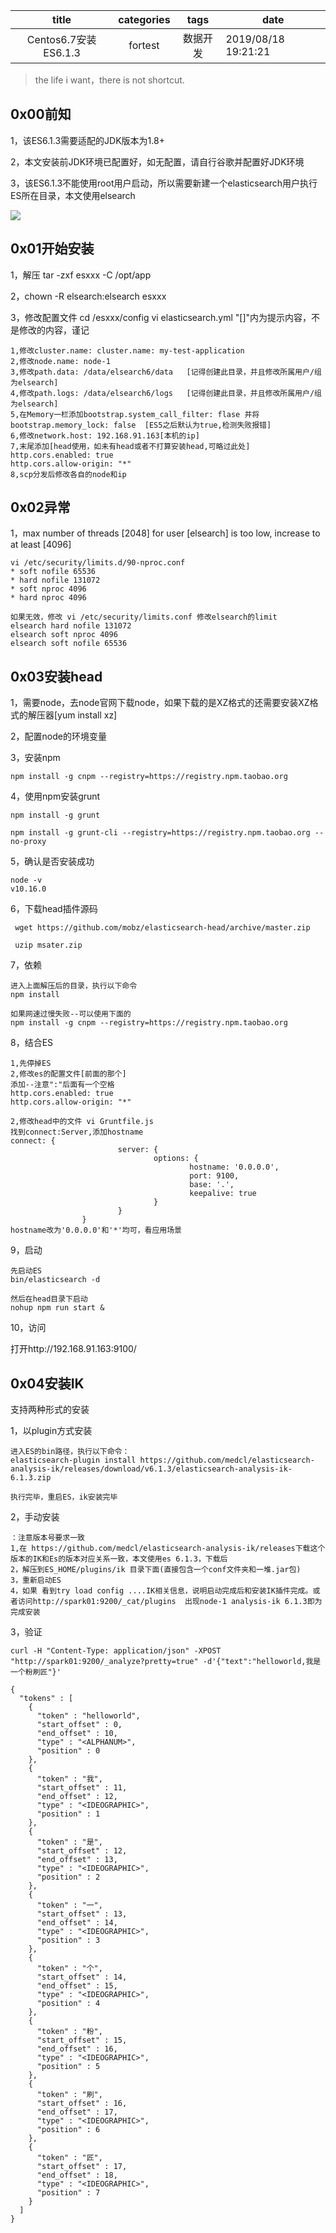 |        title         | categories |   tags   | date                |
| :------------------: | :--------: | :------: | ------------------- |
| Centos6.7安装ES6.1.3 |  fortest   | 数据开发 | 2019/08/18 19:21:21 |

> the life i want，there is not shortcut.

## 0x00前知

1，该ES6.1.3需要适配的JDK版本为1.8+

2，本文安装前JDK环境已配置好，如无配置，请自行谷歌并配置好JDK环境

3，该ES6.1.3不能使用root用户启动，所以需要新建一个elasticsearch用户执行ES所在目录，本文使用elsearch

![](E:\GitHub\Big-data-groping\images_all_in_here\安装文档\ES6.1.3\步骤一添加修改用户.png)

## 0x01开始安装

1，解压 tar -zxf esxxx -C /opt/app

2，chown -R elsearch:elsearch esxxx

3，修改配置文件 cd /esxxx/config   vi elasticsearch.yml       "[]"内为提示内容，不是修改的内容，谨记

```
1,修改cluster.name: cluster.name: my-test-application
2,修改node.name: node-1
3,修改path.data: /data/elsearch6/data   [记得创建此目录，并且修改所属用户/组为elsearch]
4,修改path.logs: /data/elsearch6/logs   [记得创建此目录，并且修改所属用户/组为elsearch]
5,在Memory一栏添加bootstrap.system_call_filter: flase 并将bootstrap.memory_lock: false  [ES5之后默认为true,检测失败报错]
6,修改network.host: 192.168.91.163[本机的ip]
7,末尾添加[head使用，如未有head或者不打算安装head,可略过此处]
http.cors.enabled: true
http.cors.allow-origin: "*"
8,scp分发后修改各自的node和ip

```

## 0x02异常

1，max number of threads [2048] for user [elsearch] is too low, increase to at least [4096]

```
vi /etc/security/limits.d/90-nproc.conf 
* soft nofile 65536
* hard nofile 131072
* soft nproc 4096
* hard nproc 4096

如果无效，修改 vi /etc/security/limits.conf 修改elsearch的limit
elsearch hard nofile 131072
elsearch soft nproc 4096
elsearch soft nofile 65536
```

## 0x03安装head

1，需要node，去node官网下载node，如果下载的是XZ格式的还需要安装XZ格式的解压器[yum install xz]

2，配置node的环境变量

3，安装npm

```
npm install -g cnpm --registry=https://registry.npm.taobao.org
```

4，使用npm安装grunt

```
npm install -g grunt

npm install -g grunt-cli --registry=https://registry.npm.taobao.org --no-proxy
```

5，确认是否安装成功

```
node -v
v10.16.0
```

6，下载head插件源码

```
 wget https://github.com/mobz/elasticsearch-head/archive/master.zip
 
 uzip msater.zip
```

7，依赖

```
进入上面解压后的目录，执行以下命令
npm install

如果网速过慢失败--可以使用下面的
npm install -g cnpm --registry=https://registry.npm.taobao.org
```

8，结合ES

```
1,先停掉ES
2,修改es的配置文件[前面的那个]
添加--注意":"后面有一个空格
http.cors.enabled: true
http.cors.allow-origin: "*"

2,修改head中的文件 vi Gruntfile.js
找到connect:Server,添加hostname
connect: {
                        server: {
                                options: {
                                        hostname: '0.0.0.0',
                                        port: 9100,
                                        base: '.',
                                        keepalive: true
                                }
                        }
                }
hostname改为'0.0.0.0'和'*'均可，看应用场景
```

9，启动

```
先启动ES
bin/elasticsearch -d

然后在head目录下启动 
nohup npm run start &

```

10，访问

打开http://192.168.91.163:9100/

## 0x04安装IK

支持两种形式的安装

1，以plugin方式安装

```
进入ES的bin路径，执行以下命令：
elasticsearch-plugin install https://github.com/medcl/elasticsearch-analysis-ik/releases/download/v6.1.3/elasticsearch-analysis-ik-6.1.3.zip

执行完毕，重启ES，ik安装完毕
```

2，手动安装

```
：注意版本号要求一致
1,在 https://github.com/medcl/elasticsearch-analysis-ik/releases下载这个版本的IK和Es的版本对应关系一致，本文使用es 6.1.3，下载后
2，解压到ES_HOME/plugins/ik 目录下面(直接包含一个conf文件夹和一堆.jar包)
3，重新启动ES
4，如果 看到try load config ....IK相关信息，说明启动完成后和安装IK插件完成。或者访问http://spark01:9200/_cat/plugins  出现node-1 analysis-ik 6.1.3即为完成安装
```

3，验证

```
curl -H "Content-Type: application/json" -XPOST "http://spark01:9200/_analyze?pretty=true" -d'{"text":"helloworld,我是一个粉刷匠"}'

{
  "tokens" : [
    {
      "token" : "helloworld",
      "start_offset" : 0,
      "end_offset" : 10,
      "type" : "<ALPHANUM>",
      "position" : 0
    },
    {
      "token" : "我",
      "start_offset" : 11,
      "end_offset" : 12,
      "type" : "<IDEOGRAPHIC>",
      "position" : 1
    },
    {
      "token" : "是",
      "start_offset" : 12,
      "end_offset" : 13,
      "type" : "<IDEOGRAPHIC>",
      "position" : 2
    },
    {
      "token" : "一",
      "start_offset" : 13,
      "end_offset" : 14,
      "type" : "<IDEOGRAPHIC>",
      "position" : 3
    },
    {
      "token" : "个",
      "start_offset" : 14,
      "end_offset" : 15,
      "type" : "<IDEOGRAPHIC>",
      "position" : 4
    },
    {
      "token" : "粉",
      "start_offset" : 15,
      "end_offset" : 16,
      "type" : "<IDEOGRAPHIC>",
      "position" : 5
    },
    {
      "token" : "刷",
      "start_offset" : 16,
      "end_offset" : 17,
      "type" : "<IDEOGRAPHIC>",
      "position" : 6
    },
    {
      "token" : "匠",
      "start_offset" : 17,
      "end_offset" : 18,
      "type" : "<IDEOGRAPHIC>",
      "position" : 7
    }
  ]
}
```


